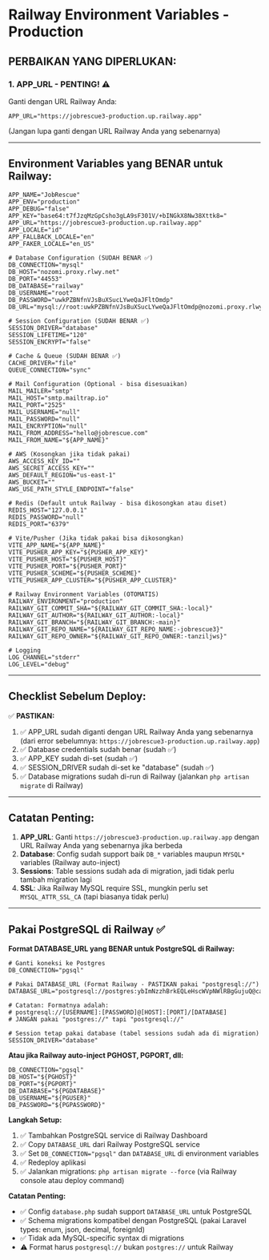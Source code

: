 # Railway Environment Variables - Production

## PERBAIKAN YANG DIPERLUKAN:

### 1. APP_URL - PENTING! ⚠️
Ganti dengan URL Railway Anda:
```
APP_URL="https://jobrescue3-production.up.railway.app"
```
(Jangan lupa ganti dengan URL Railway Anda yang sebenarnya)

---

## Environment Variables yang BENAR untuk Railway:

```env
APP_NAME="JobRescue"
APP_ENV="production"
APP_DEBUG="false"
APP_KEY="base64:t7fJzqMzGpCsho3gLA9sF301V/+bINGkX8Nw38Xttk8="
APP_URL="https://jobrescue3-production.up.railway.app"
APP_LOCALE="id"
APP_FALLBACK_LOCALE="en"
APP_FAKER_LOCALE="en_US"

# Database Configuration (SUDAH BENAR ✅)
DB_CONNECTION="mysql"
DB_HOST="nozomi.proxy.rlwy.net"
DB_PORT="44553"
DB_DATABASE="railway"
DB_USERNAME="root"
DB_PASSWORD="uwkPZBNfnVJsBuXSucLYweQaJFltOmdp"
DB_URL="mysql://root:uwkPZBNfnVJsBuXSucLYweQaJFltOmdp@nozomi.proxy.rlwy.net:44553/railway"

# Session Configuration (SUDAH BENAR ✅)
SESSION_DRIVER="database"
SESSION_LIFETIME="120"
SESSION_ENCRYPT="false"

# Cache & Queue (SUDAH BENAR ✅)
CACHE_DRIVER="file"
QUEUE_CONNECTION="sync"

# Mail Configuration (Optional - bisa disesuaikan)
MAIL_MAILER="smtp"
MAIL_HOST="smtp.mailtrap.io"
MAIL_PORT="2525"
MAIL_USERNAME="null"
MAIL_PASSWORD="null"
MAIL_ENCRYPTION="null"
MAIL_FROM_ADDRESS="hello@jobrescue.com"
MAIL_FROM_NAME="${APP_NAME}"

# AWS (Kosongkan jika tidak pakai)
AWS_ACCESS_KEY_ID=""
AWS_SECRET_ACCESS_KEY=""
AWS_DEFAULT_REGION="us-east-1"
AWS_BUCKET=""
AWS_USE_PATH_STYLE_ENDPOINT="false"

# Redis (Default untuk Railway - bisa dikosongkan atau diset)
REDIS_HOST="127.0.0.1"
REDIS_PASSWORD="null"
REDIS_PORT="6379"

# Vite/Pusher (Jika tidak pakai bisa dikosongkan)
VITE_APP_NAME="${APP_NAME}"
VITE_PUSHER_APP_KEY="${PUSHER_APP_KEY}"
VITE_PUSHER_HOST="${PUSHER_HOST}"
VITE_PUSHER_PORT="${PUSHER_PORT}"
VITE_PUSHER_SCHEME="${PUSHER_SCHEME}"
VITE_PUSHER_APP_CLUSTER="${PUSHER_APP_CLUSTER}"

# Railway Environment Variables (OTOMATIS)
RAILWAY_ENVIRONMENT="production"
RAILWAY_GIT_COMMIT_SHA="${RAILWAY_GIT_COMMIT_SHA:-local}"
RAILWAY_GIT_AUTHOR="${RAILWAY_GIT_AUTHOR:-local}"
RAILWAY_GIT_BRANCH="${RAILWAY_GIT_BRANCH:-main}"
RAILWAY_GIT_REPO_NAME="${RAILWAY_GIT_REPO_NAME:-jobrescue3}"
RAILWAY_GIT_REPO_OWNER="${RAILWAY_GIT_REPO_OWNER:-tanziljws}"

# Logging
LOG_CHANNEL="stderr"
LOG_LEVEL="debug"
```

---

## Checklist Sebelum Deploy:

✅ **PASTIKAN:**
1. ✅ APP_URL sudah diganti dengan URL Railway Anda yang sebenarnya (dari error sebelumnya: `https://jobrescue3-production.up.railway.app`)
2. ✅ Database credentials sudah benar (sudah ✅)
3. ✅ APP_KEY sudah di-set (sudah ✅)
4. ✅ SESSION_DRIVER sudah di-set ke "database" (sudah ✅)
5. ✅ Database migrations sudah di-run di Railway (jalankan `php artisan migrate` di Railway)

---

## Catatan Penting:

1. **APP_URL**: Ganti `https://jobrescue3-production.up.railway.app` dengan URL Railway Anda yang sebenarnya jika berbeda
2. **Database**: Config sudah support baik `DB_*` variables maupun `MYSQL*` variables (Railway auto-inject)
3. **Sessions**: Table sessions sudah ada di migration, jadi tidak perlu tambah migration lagi
4. **SSL**: Jika Railway MySQL require SSL, mungkin perlu set `MYSQL_ATTR_SSL_CA` (tapi biasanya tidak perlu)

---

## Pakai PostgreSQL di Railway ✅

**Format DATABASE_URL yang BENAR untuk PostgreSQL di Railway:**

```env
# Ganti koneksi ke Postgres
DB_CONNECTION="pgsql"

# Pakai DATABASE_URL (Format Railway - PASTIKAN pakai "postgresql://")
DATABASE_URL="postgresql://postgres:ybImNzzhBrkEQLeHscWVpNWlRBgGujuQ@caboose.proxy.rlwy.net:14497/railway"

# Catatan: Formatnya adalah:
# postgresql://[USERNAME]:[PASSWORD]@[HOST]:[PORT]/[DATABASE]
# JANGAN pakai "postgres://" tapi "postgresql://"

# Session tetap pakai database (tabel sessions sudah ada di migration)
SESSION_DRIVER="database"
```

**Atau jika Railway auto-inject PGHOST, PGPORT, dll:**

```env
DB_CONNECTION="pgsql"
DB_HOST="${PGHOST}"
DB_PORT="${PGPORT}"
DB_DATABASE="${PGDATABASE}"
DB_USERNAME="${PGUSER}"
DB_PASSWORD="${PGPASSWORD}"
```

**Langkah Setup:**
1. ✅ Tambahkan PostgreSQL service di Railway Dashboard
2. ✅ Copy `DATABASE_URL` dari Railway PostgreSQL service
3. ✅ Set `DB_CONNECTION="pgsql"` dan `DATABASE_URL` di environment variables
4. ✅ Redeploy aplikasi
5. ✅ Jalankan migrations: `php artisan migrate --force` (via Railway console atau deploy command)

**Catatan Penting:**
- ✅ Config `database.php` sudah support `DATABASE_URL` untuk PostgreSQL
- ✅ Schema migrations kompatibel dengan PostgreSQL (pakai Laravel types: enum, json, decimal, foreignId)
- ✅ Tidak ada MySQL-specific syntax di migrations
- ⚠️ Format harus `postgresql://` bukan `postgres://` untuk Railway

